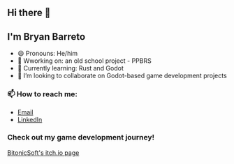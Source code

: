 ## Hi there 👋
## I'm Bryan Barreto

- 😄 Pronouns: He/him
- 🔭 Wworking on: an old school project - PPBRS
- 🌱 Currently learning: Rust and Godot
- 👯 I’m looking to collaborate on Godot-based game development projects
  
### 📫 How to reach me:
  - [Email](emailto:bryan94barreto@gmail.com)
  - [LinkedIn](https://www.linkedin.com/in/bryan-barreto/)

### Check out my game development journey!
[BitonicSoft's itch.io page](https://bitonicsoft.itch.io/)
